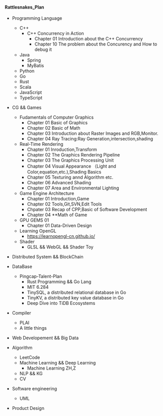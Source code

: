 #### Rattlesnakes_Plan

* Programming Language
   * C++
     * C++ Concurrency in Action 
        * Chapter 01 Introduction about the C++ Concurrency
        * Chapter 10 The problem about the Concurency and How to debug it
   * Java
      * Spring
      * MyBatis 
   * Python
   * Go
   * Rust
   * Scala
   * JavaScript
   * TypeScript

* CG  && Games
   * Fudamentals of Computer Graphics
       * Chapter 01 Basic of Graphics
       * Chapter 02 Basic of Math
       * Chapter 03 Introduction about Raster Images and RGB,Monitor.
       * Chapter 04 Ray Tracing:Ray Generation,intersection,shading
   * Real-Time Rendering
       * Chapter 01 Inroduction,Transform
       * Chapter 02 The Graphics Rendering Pipeline
       * Chapter 03 The Graphics Processing Unit
       * Chapter 04 Visual Appearance （Light and Color,equation,etc.),Shading Basics
       * Chapter 05 Texturing annd Algorithm etc.
       * Chapter 06 Advanced Shading
       * Chapter 07 Area and Environmental Lighting
   * Game Engine Architecture
       * Chapter 01 Introduction,Game
       * Chapter 02 Tools,Git,SVN,Edit Tools
       * Chpater 03 Recap of CPP,Basic of Software Development
       * Chapter 04 **Math of Game
   * GPU GEMS 01
       * Chapter 01 Data-Driven Design
   * Learning OpenGL
       * https://learnopengl-cn.github.io/ 
   * Shader
       * GLSL && WebGL && Shader Toy

* Distributed System && BlockChain
 
  

* DataBase
   * Pingcap-Talent-Plan
        * Rust Programming  && Go Lang
        * MIT 6.284
        * TinySQL, a distributed relational database in Go
        * TinyKV, a distributed key value database in Go
        * Deep Dive into TiDB Ecosystems
* Compiler
   * PLAI
   * A little things

* Web Developement && Big Data

* Algorithm
   * LeetCode 
   * Machine Learning && Deep Learning
      * Machine Learning ZH,Z
   * NLP && KG
   * CV
* Software engineering
   * UML
* Product Design

